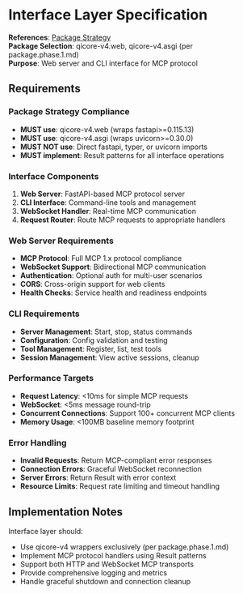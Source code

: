# Interface Layer Specification

**References**: [Package Strategy](package.phase.1.md)  
**Package Selection**: qicore-v4.web, qicore-v4.asgi (per package.phase.1.md)  
**Purpose**: Web server and CLI interface for MCP protocol

## Requirements

### Package Strategy Compliance
- **MUST use**: qicore-v4.web (wraps fastapi>=0.115.13)
- **MUST use**: qicore-v4.asgi (wraps uvicorn>=0.30.0)  
- **MUST NOT use**: Direct fastapi, typer, or uvicorn imports
- **MUST implement**: Result<T> patterns for all interface operations

### Interface Components
1. **Web Server**: FastAPI-based MCP protocol server
2. **CLI Interface**: Command-line tools and management
3. **WebSocket Handler**: Real-time MCP communication
4. **Request Router**: Route MCP requests to appropriate handlers

### Web Server Requirements
- **MCP Protocol**: Full MCP 1.x protocol compliance
- **WebSocket Support**: Bidirectional MCP communication
- **Authentication**: Optional auth for multi-user scenarios
- **CORS**: Cross-origin support for web clients
- **Health Checks**: Service health and readiness endpoints

### CLI Requirements  
- **Server Management**: Start, stop, status commands
- **Configuration**: Config validation and testing
- **Tool Management**: Register, list, test tools
- **Session Management**: View active sessions, cleanup

### Performance Targets
- **Request Latency**: <10ms for simple MCP requests
- **WebSocket**: <5ms message round-trip
- **Concurrent Connections**: Support 100+ concurrent MCP clients
- **Memory Usage**: <100MB baseline memory footprint

### Error Handling
- **Invalid Requests**: Return MCP-compliant error responses
- **Connection Errors**: Graceful WebSocket reconnection
- **Server Errors**: Return Result<Error> with error context
- **Resource Limits**: Request rate limiting and timeout handling

## Implementation Notes

Interface layer should:
- Use qicore-v4 wrappers exclusively (per package.phase.1.md)
- Implement MCP protocol handlers using Result<T> patterns
- Support both HTTP and WebSocket MCP transports
- Provide comprehensive logging and metrics
- Handle graceful shutdown and connection cleanup 